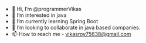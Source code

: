 - 👋 Hi, I’m @programmerVikas
- 👀 I’m interested in java
- 🌱 I’m currently learning Spring Boot
- 💞️ I’m looking to collaborate in java based companies.
- 📫 How to reach me - vikasroy75638@gmail.com

<!---
programmerVikas/programmerVikas is a ✨ special ✨ repository because its `README.md` (this file) appears on your GitHub profile.
You can click the Preview link to take a look at your changes.
--->
